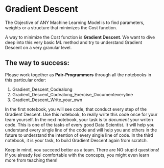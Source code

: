 # Gradient Descent

The Objective of ANY Machine Learning
Model is to find parameters, weights or a structure 
that minimizes the Cost function.

A way to minimize the Cost function
is **Gradient Descent**.
We want to dive deep into this very
basic ML method and try to understand
Gradient Descent on a very granular
level.

## The way to success:

Please work together as **Pair-Programmers** through all the notebooks
in this particular order:

1. Gradient_Descent_Codealong
2. Gradient_Descent_Codealong_Exercise_Documenteveryline
3. Gradient_Descent_Write_your_own

In the first notebook, you will see code, that
conduct every step of the Gradient Descent.
Use this notebook, to really write this code once 
for your team yourself.
In the next notebook, your task is to
*document* your writen code.
This is one of the tasks of every good Data Scientist.
It will help you understand every single line
of the code and will help you and others
in the future to understand the intention
of every single line of code.
In the third notebook, it is your task, to
build Gradient Descent again from scratch. 

Keep in mind, you succeed better as a team.
There are NO stupid questions! 
If you already feel comfortable with the concepts,
you might even learn more from teaching them!